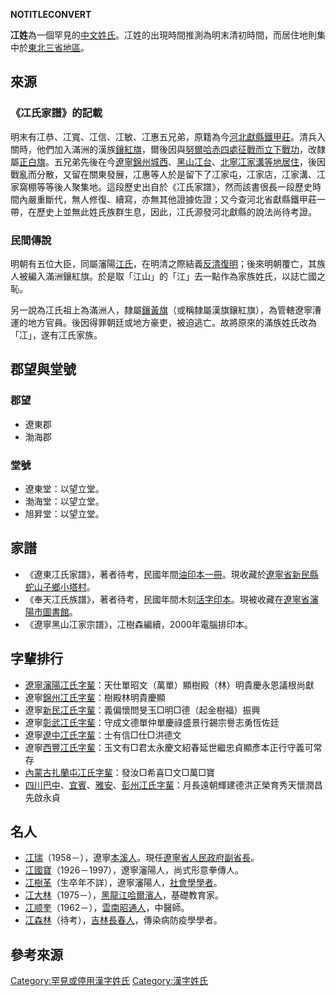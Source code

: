 __NOTITLECONVERT__

**冮姓**為一個罕見的[中文姓氏](https://zh.wikipedia.org/wiki/中文姓氏 "wikilink")。冮姓的出現時間推測為明末清初時間，而居住地則集中於[東北三省地區](https://zh.wikipedia.org/wiki/東北三省 "wikilink")。

## 來源

### 《冮氏家譜》的記載

明末有冮恭、冮寬、冮信、冮敏、冮惠五兄弟，原籍為今[河北](https://zh.wikipedia.org/wiki/河北 "wikilink")[獻縣鐵甲莊](https://zh.wikipedia.org/wiki/獻縣 "wikilink")。清兵入關時，他們加入滿洲的漢族[鑲紅旗](https://zh.wikipedia.org/wiki/鑲紅旗 "wikilink")，爾後因與[努爾哈赤四處征戰而立下戰功](https://zh.wikipedia.org/wiki/努爾哈赤 "wikilink")，改隸屬[正白旗](../Page/正白旗.md "wikilink")。五兄弟先後在今[遼寧](https://zh.wikipedia.org/wiki/遼寧 "wikilink")[錦州城西](https://zh.wikipedia.org/wiki/錦州市 "wikilink")、[黑山冮台](https://zh.wikipedia.org/wiki/黑山縣 "wikilink")、[北寧冮家溝等地居住](https://zh.wikipedia.org/wiki/北鎮市 "wikilink")，後因戰亂而分散，又留在關東發展，冮惠等人於是留下了冮家屯，冮家店，冮家溝、冮家窩棚等等後人聚集地。這段歷史出自於《冮氏家譜》，然而該書很長一段歷史時間內嚴重斷代，無人修復、續寫，亦無其他證據佐證；又今查河北省獻縣鐵甲莊一帶，在歷史上並無此姓氏族群生息，因此，冮氏源發河北獻縣的說法尚待考證。

### 民間傳說

明朝有五位大臣，同屬瀋陽[江氏](../Page/江姓.md "wikilink")，在明清之際結義[反清復明](https://zh.wikipedia.org/wiki/反清復明 "wikilink")；後來明朝覆亡，其族人被編入滿洲鑲紅旗。於是取「江山」的「江」去一點作為家族姓氏，以誌亡國之恥。

另一說為冮氏祖上為滿洲人，隸屬[鑲黃旗](https://zh.wikipedia.org/wiki/鑲黃旗 "wikilink")（或稱隸屬漢旗鑲紅旗），為管轄遼寧漕運的地方官員。後因得罪朝廷或地方豪吏，被迫逃亡。故將原來的滿族姓氏改為「冮」，遂有冮氏家族。

## 郡望與堂號

### 郡望

  - 遼東郡
  - 渤海郡

### 堂號

  - 遼東堂：以望立堂。
  - 渤海堂：以望立堂。
  - 旭昇堂：以望立堂。

## 家譜

  - 《遼東冮氏家譜》，著者待考，民國年間[油印本一冊](https://zh.wikipedia.org/wiki/油印 "wikilink")。現收藏於[遼寧省](https://zh.wikipedia.org/wiki/遼寧省 "wikilink")[新民縣](https://zh.wikipedia.org/wiki/新民縣 "wikilink")[蛇山子鄉小塔村](https://zh.wikipedia.org/wiki/蛇山子鄉 "wikilink")。
  - 《奉天冮氏族譜》，著者待考，民國年間木刻[活字印本](https://zh.wikipedia.org/wiki/活字印刷術 "wikilink")。現被收藏在[遼寧省](https://zh.wikipedia.org/wiki/遼寧省 "wikilink")[瀋陽市圖書館](https://zh.wikipedia.org/wiki/瀋陽市圖書館 "wikilink")。
  - 《遼寧黑山冮家宗譜》，冮樹森編續，2000年電腦排印本。

## 字輩排行

  - [遼寧](https://zh.wikipedia.org/wiki/遼寧 "wikilink")[瀋陽冮氏字輩](https://zh.wikipedia.org/wiki/瀋陽 "wikilink")：天仕單昭文（萬單）顯樹殿（林）明貴慶永恩議根尚獻
  - 遼寧[錦州冮氏字輩](https://zh.wikipedia.org/wiki/錦州 "wikilink")：樹殿林明貴慶顯
  - 遼寧[新民冮氏字輩](../Page/新民市.md "wikilink")：義偏懷問旻玉□明□德（起金樹福）振興
  - 遼寧[彰武冮氏字輩](https://zh.wikipedia.org/wiki/彰武縣 "wikilink")：守成文德單仲單慶祿盛景行錫宗譽志勇恆佐廷
  - 遼寧[遼中冮氏字輩](https://zh.wikipedia.org/wiki/遼中區 "wikilink")：士有信□仕□洪德文
  - 遼寧[西豐冮氏字輩](https://zh.wikipedia.org/wiki/西豐縣 "wikilink")：玉文有□君太永慶文紹春延世繼忠貞顯彥本正行守義可常存
  - [內蒙古](https://zh.wikipedia.org/wiki/內蒙古 "wikilink")[扎蘭屯冮氏字輩](https://zh.wikipedia.org/wiki/扎蘭屯市 "wikilink")：發汝□希喜□文□萬□寶
  - [四川](https://zh.wikipedia.org/wiki/四川 "wikilink")[巴中](https://zh.wikipedia.org/wiki/巴中 "wikilink")、[宜賓](https://zh.wikipedia.org/wiki/宜賓 "wikilink")、[雅安](https://zh.wikipedia.org/wiki/雅安 "wikilink")、[彭州冮氏字輩](https://zh.wikipedia.org/wiki/彭州 "wikilink")：月長遠朝輝建德洪正榮育秀天懷潤昌先啟永貞

## 名人

  - [冮瑞](../Page/冮瑞.md "wikilink")（1958－），遼寧[本溪人](https://zh.wikipedia.org/wiki/本溪 "wikilink")。現任[遼寧省人民政府副省長](https://zh.wikipedia.org/wiki/遼寧省人民政府 "wikilink")。
  - [冮國寶](https://zh.wikipedia.org/wiki/冮國寶 "wikilink")（1926－1997），遼寧瀋陽人，尚式形意拳傳人。
  - [冮樹革](https://zh.wikipedia.org/wiki/冮樹革 "wikilink")（生卒年不詳），遼寧瀋陽人，[社會學學者](https://zh.wikipedia.org/wiki/社會學 "wikilink")。
  - [冮大林](https://zh.wikipedia.org/wiki/冮大林 "wikilink")（1975－），[黑龍江](https://zh.wikipedia.org/wiki/黑龍江 "wikilink")[哈爾濱人](https://zh.wikipedia.org/wiki/哈爾濱 "wikilink")，基礎教育家。
  - [冮顺奎](https://zh.wikipedia.org/wiki/冮顺奎 "wikilink")（1962－），[雲南](https://zh.wikipedia.org/wiki/雲南 "wikilink")[昭通人](https://zh.wikipedia.org/wiki/昭通 "wikilink")，中醫師。
  - [冮森林](https://zh.wikipedia.org/wiki/冮森林 "wikilink")（待考），[吉林](https://zh.wikipedia.org/wiki/吉林 "wikilink")[長春人](https://zh.wikipedia.org/wiki/長春 "wikilink")，傳染病防疫學學者。

## 參考來源

[Category:罕見或停用漢字姓氏](https://zh.wikipedia.org/wiki/Category:罕見或停用漢字姓氏 "wikilink")
[Category:漢字姓氏](https://zh.wikipedia.org/wiki/Category:漢字姓氏 "wikilink")